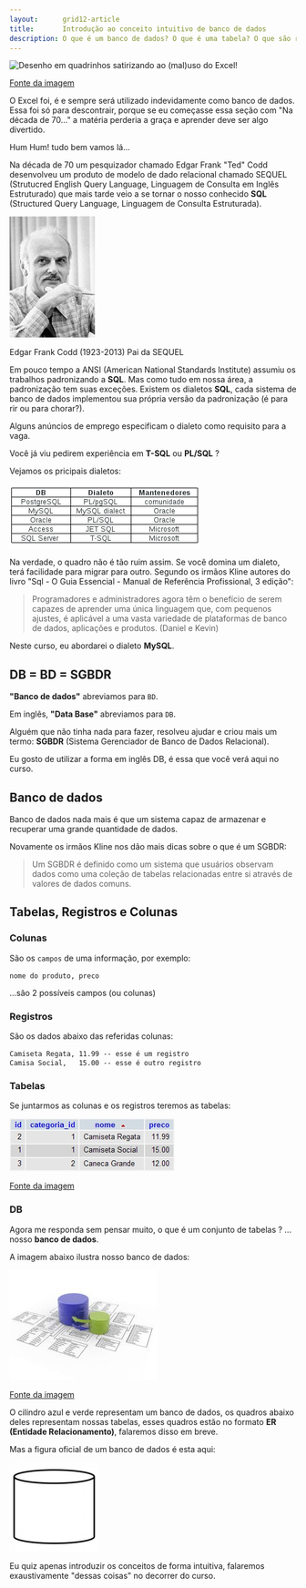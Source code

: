 ```yaml
---
layout:      grid12-article
title:       Introdução ao conceito intuitivo de banco de dados
description: O que é um banco de dados? O que é uma tabela? O que são registros?
---
```


![Desenho em quadrinhos satirizando ao (mal)uso do Excel!](vida_prog_112.png "O Excel foi, é e sempre será utilizado 
indevidamente como banco de dados.")

[Fonte da imagem](http://vidadeprogramador.com.br/2011/05/24/banco-de-dados/ "link-externo")

O Excel foi, é e sempre será utilizado indevidamente como banco de dados. Essa foi só para descontrair, porque se eu 
começasse essa seção com "Na década de 70..." a matéria perderia a graça e aprender deve ser algo divertido.

Hum Hum! tudo bem vamos lá...

Na década de 70 um pesquizador chamado Edgar Frank "Ted" Codd desenvolveu um produto de modelo de dado relacional 
chamado SEQUEL (Strutucred English Query Language, Linguagem de Consulta em Inglês Estruturado) que mais tarde veio a 
se tornar o nosso conhecido __SQL__ (Structured Query Language, Linguagem de Consulta Estruturada).


![Foto de Edgar Frank Codd](edgar-f-codd.jpg "Edgar Frank Codd (1923-2013) Pai da SEQUEL")

Edgar Frank Codd (1923-2013) Pai da SEQUEL


Em pouco tempo a ANSI (American National Standards Institute) assumiu os trabalhos padronizando a __SQL__. Mas como tudo em
 nossa área, a padronização tem suas exceções. Existem os dialetos __SQL__, cada sistema de banco de dados implementou sua 
própria versão da padronização (é para rir ou para chorar?).

Alguns anúncios de emprego especificam o dialeto como requisito para a vaga.

Você já viu pedirem experiência em __T-SQL__ ou __PL/SQL__ ?

Vejamos os pricipais dialetos:

![Exemplos de dialetos SQL](sql-dialetos.png "Exemplos de dialetos SQL")

Na verdade, o quadro não é tão ruim assim. Se você domina um dialeto, terá facilidade para migrar para outro. Segundo os
irmãos Kline autores do livro "Sql - O Guia Essencial - Manual de Referência Profissional, 3 edição":

> Programadores e administradores agora têm o benefício de serem capazes de aprender uma única linguagem que, com 
> pequenos ajustes, é aplicável a uma vasta variedade de plataformas de banco de dados, aplicações e produtos. 
> (Daniel e Kevin)

Neste curso, eu abordarei o dialeto __MySQL__.


DB = BD = SGBDR
---

__"Banco de dados"__ abreviamos para `BD`.

Em inglês, __"Data Base"__ abreviamos para `DB`.

Alguém que não tinha nada para fazer, resolveu ajudar e criou mais um termo: __SGBDR__ (Sistema Gerenciador de Banco de
Dados Relacional).

Eu gosto de utilizar a forma em inglês DB, é essa que você verá aqui no curso.



Banco de dados
---

Banco de dados nada mais é que um sistema capaz de armazenar e recuperar uma grande quantidade de dados.

Novamente os irmãos Kline nos dão mais dicas sobre o que é um SGBDR:

> Um SGBDR é definido como um sistema que usuários observam dados como uma coleção de tabelas relacionadas entre si 
> através de valores de dados comuns.




Tabelas, Registros e Colunas
---

### Colunas

São os `campos` de uma informação, por exemplo:

    nome do produto, preco

...são 2 possíveis campos (ou colunas)


### Registros

São os dados abaixo das referidas colunas:

    Camiseta Regata, 11.99 -- esse é um registro
    Camisa Social,   15.00 -- esse é outro registro




### Tabelas

Se juntarmos as colunas e os registros teremos as tabelas:

![Tabelas](ex01-tabela.jpg "Tabelas") 

[Fonte da imagem](http://blog.thiagobelem.net/relacionamento-de-tabelas-no-mysql/ "link-externo")



### DB

Agora me responda sem pensar muito, o que é um conjunto de tabelas ? ... nosso __banco de dados__.

A imagem abaixo ilustra nosso banco de dados:


![Diagrama que representa um banco de dados](db.jpg "Diagrama que representa um banco de dados")

[Fonte da imagem](http://www2.itssolucoes.com.br/banco-de-dadoss "link-externo")

O cilindro azul e verde representam um banco de dados, os quadros abaixo deles representam nossas tabelas,
esses quadros estão no formato __ER (Entidade Relacionamento)__, falaremos disso em breve.

Mas a figura oficial de um banco de dados é esta aqui:

![diagrama oficial que representa um banco de dados](db02.jpg "Isto sim é um Banco de Dados")

Eu quiz apenas introduzir os conceitos de forma intuitiva, falaremos exaustivamente "dessas coisas" no decorrer do curso.

